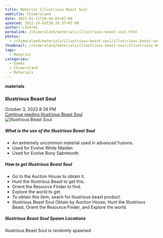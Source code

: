 ```yaml
---
title: Material Illustrious Beast Soul
webtitle: Chimeraland
date: 2022-01-11T20:56:03+07:00
updated: 2022-10-03T20:26:37+07:00
author: L3n4r0x
permalink: /chimeraland/materials/illustrious-beast-soul.html
photos:
  - /chimeraland/materials/illustrious-beast-soul/illustrious-beast-soul.webp
thumbnail: /chimeraland/materials/illustrious-beast-soul/illustrious-beast-soul.webp
tags:
  - Material
categories:
  - Games
  - Chimeraland
  - Materials
---
```


<section id="bootstrap-wrapper">
  <link
    rel="stylesheet"
    href="https://cdn.statically.io/gh/dimaslanjaka/Web-Manajemen/40ac3225/css/bootstrap-4.5-wrapper.css"
  />
  <div
    class="row g-0 border rounded overflow-hidden flex-md-row mb-4 shadow-sm position-relative"
  >
    <div class="col p-4 d-flex flex-column position-static">
      <strong class="d-inline-block mb-2 text-success">materials</strong>
      <h3 class="mb-0">Illustrious Beast Soul</h3>
      <div class="mb-1 text-muted">October 3, 2022 8:26 PM</div>
      <a
        href="/chimeraland/materials/illustrious-beast-soul.html"
        class="stretched-link d-none"
        >Continue reading Illustrious Beast Soul</a
      >
    </div>
    <div class="col-auto d-none d-lg-block">
      <img
        src="/chimeraland/materials/illustrious-beast-soul/illustrious-beast-soul.webp"
        alt="Illustrious Beast Soul"
      />
    </div>
  </div>
  <div class="row">
    <div class="col-lg-6 col-12 mb-2">
      <div class="card">
        <div class="card-body">
          <h5 class="card-title">
            What is the use of the Illustrious Beast Soul
          </h5>
          <div class="card-text">
            <ul>
              <li>An extremely uncommon material used in advanced fusions.</li>
              <li>Used for Evolve White Maiden</li>
              <li>Used for Evolve Bony Sabretooth</li>
            </ul>
          </div>
        </div>
      </div>
    </div>
    <div class="col-lg-6 col-12 mb-2">
      <div class="card">
        <div class="card-body">
          <h5 class="card-title">How to get Illustrious Beast Soul</h5>
          <div class="card-text">
            <ul>
              <li>Go to the Auction House to obtain it.</li>
              <li>Hunt the Illustrious Beast to get this.</li>
              <li>Orient the Resource Finder to find.</li>
              <li>Explore the world to get.</li>
              <li>To obtain this item, seach for illustrious beast product.</li>
              <li>
                Illustrious Beast Soul Obtain by Auction House, Hunt the
                Illustrious Beast, Orient the Resource Finder, and Explore the
                world.
              </li>
            </ul>
          </div>
        </div>
      </div>
    </div>
    <div class="col-12 mb-2">
      <h5>Illustrious Beast Soul Spawn Locations</h5>
      <p>Illustrious Beast Soul is randomly spawned</p>
    </div>
  </div>
</section>